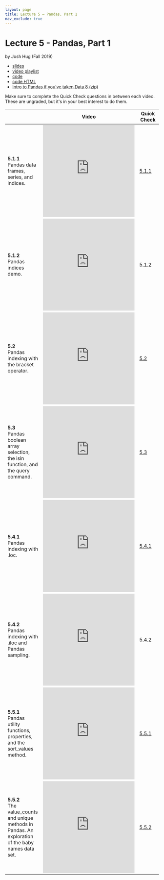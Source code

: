 ```yaml
---
layout: page
title: Lecture 5 – Pandas, Part 1
nav_exclude: true
---
```


# Lecture 5 - Pandas, Part 1

by Josh Hug (Fall 2019)

- [slides](https://docs.google.com/presentation/d/1EyNlu_BDGSW3TiIxPkdwC2tSBwjp-XWENpFxC3X7F8I/edit?usp=sharing)
- [video playlist](https://www.youtube.com/playlist?list=PLQCcNQgUcDfrqZt2qvUInxjAwJ7tEkM6W)
- [code](https://data100.datahub.berkeley.edu/hub/user-redirect/git-sync?repo=https://github.com/DS-100/su20&subPath=lecture/lec05/)
- [code HTML](../../resources/assets/lectures/lec05/lec05.html)
- [Intro to Pandas if you’ve taken Data 8 (zip)](https://github.com/DS-100/su20/blob/master/lecture/lec05/pandas_for_data8_students.zip)

Make sure to complete the Quick Check questions in between each video. These are ungraded, but it's in your best interest to do them.

<table>
<colgroup>
<col style="width: 25%" />
<col style="width: 25%" />
<col style="width: 25%" />
</colgroup>
<thead>
<tr class="header">
<th></th>
<th>Video</th>
<th>Quick Check</th>
</tr>
</thead>
<tbody>
<tr>
<td><strong>5.1.1</strong> <br> Pandas data frames, series, and indices.</td>
<td><iframe width="300" height="300" height src="https://www.youtube.com/embed/xxhi03p8KzQ" frameborder="0" allow="accelerometer; autoplay; encrypted-media; gyroscope; picture-in-picture" allowfullscreen></iframe></td>
<td><a href="https://forms.gle/JdZugJV8WosgFRe76" target="\_blank">5.1.1</a></td>
</tr>
<tr>
<td><strong>5.1.2</strong> <br> Pandas indices demo.</td>
<td><iframe width="300" height="300" height src="https://www.youtube.com/embed/-RtEUeI5STY" frameborder="0" allow="accelerometer; autoplay; encrypted-media; gyroscope; picture-in-picture" allowfullscreen></iframe></td>
<td><a href="https://forms.gle/wpnwwScNAqjCSLBG8" target="\_blank">5.1.2</a></td>
</tr>
<tr>
<td><strong>5.2</strong> <br> Pandas indexing with the bracket operator.</td>
<td><iframe width="300" height="300" height src="https://www.youtube.com/embed/tWv25Te4F1w" frameborder="0" allow="accelerometer; autoplay; encrypted-media; gyroscope; picture-in-picture" allowfullscreen></iframe></td>
<td><a href="https://forms.gle/KmjE6wRi52FGfmnx9" target="\_blank">5.2</a></td>
</tr>
<tr>
<td><strong>5.3</strong> <br> Pandas boolean array selection, the isin function, and the query command.</td>
<td><iframe width="300" height="300" height src="https://www.youtube.com/embed/QqRDITGgePo" frameborder="0" allow="accelerometer; autoplay; encrypted-media; gyroscope; picture-in-picture" allowfullscreen></iframe></td>
<td><a href="https://forms.gle/2oPMPcAkZ4DTw8oN6" target="\_blank">5.3</a></td>
</tr>
<tr>
<td><strong>5.4.1</strong> <br> Pandas indexing with .loc.</td>
<td><iframe width="300" height="300" height src="https://www.youtube.com/embed/F2Y6yY3yO2I" frameborder="0" allow="accelerometer; autoplay; encrypted-media; gyroscope; picture-in-picture" allowfullscreen></iframe></td>
<td><a href="https://forms.gle/dLaPin1nt12fVJmQ9" target="\_blank">5.4.1</a></td>
</tr>
<tr>
<td><strong>5.4.2</strong> <br> Pandas indexing with .iloc and Pandas sampling.</td>
<td><iframe width="300" height="300" height src="https://www.youtube.com/embed/goK-aYBHqec" frameborder="0" allow="accelerometer; autoplay; encrypted-media; gyroscope; picture-in-picture" allowfullscreen></iframe></td>
<td><a href="https://forms.gle/fom4JJxEiAnjrmcw7" target="\_blank">5.4.2</a></td>
</tr>
<tr>
<td><strong>5.5.1</strong> <br> Pandas utility functions, properties, and the sort_values method.</td>
<td><iframe width="300" height="300" height src="https://www.youtube.com/embed/c6VzrCcgElI" frameborder="0" allow="accelerometer; autoplay; encrypted-media; gyroscope; picture-in-picture" allowfullscreen></iframe></td>
<td><a href="https://forms.gle/eQiVzZQoTnjptvQg6" target="\_blank">5.5.1</a></td>
</tr>
<tr>
<td><strong>5.5.2</strong> <br> The value_counts and unique methods in Pandas. An exploration of the baby names data set.</td>
<td><iframe width="300" height="300" height src="https://www.youtube.com/embed/5FEIuXKZ24o" frameborder="0" allow="accelerometer; autoplay; encrypted-media; gyroscope; picture-in-picture" allowfullscreen></iframe></td>
<td><a href="https://forms.gle/P1UC45v3keVHZgqX9" target="\_blank">5.5.2</a></td>
</tr>
<tr>
